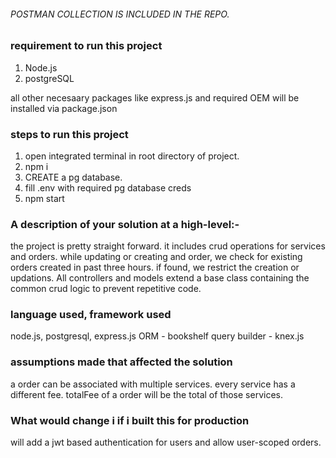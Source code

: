 
###### POSTMAN COLLECTION IS INCLUDED IN THE REPO. ######

### requirement to run this project
1. Node.js
2. postgreSQL

all other necesaary packages like express.js and required OEM will be installed via package.json

### steps to run this project
1. open integrated terminal in root directory of project.
2. npm i
3. CREATE a pg database.
4. fill .env with required pg database creds
5. npm start

### A description of your solution at a high-level:-
the project is pretty straight forward. it includes crud operations for services and orders.
while updating or creating and order, we check for existing orders created in past three hours. if found, we restrict the creation or updations.
All controllers and models extend a base class containing the common crud logic to prevent repetitive code.

### language used, framework used
node.js, postgresql, express.js
ORM - bookshelf
query builder - knex.js

### assumptions made that affected the solution 
a order can be associated with multiple services. 
every service has a different fee.
totalFee of a order will be the total of those services.

### What would change i if i built this for production
will add a jwt based authentication for users and allow user-scoped orders.
